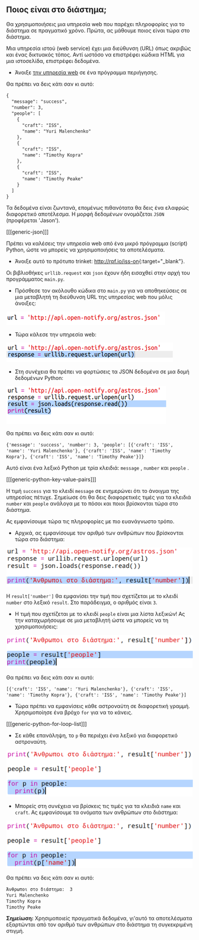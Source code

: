 ## Ποιος είναι στο διάστημα;

Θα χρησιμοποιήσεις μια υπηρεσία web που παρέχει πληροφορίες για το διάστημα σε πραγματικό χρόνο. Πρώτα, ας μάθουμε ποιος είναι τώρα στο διάστημα.

Μια υπηρεσία ιστού (web service) έχει μια διεύθυνση (URL) όπως ακριβώς και ένας δικτυακός τόπος. Αντί ωστόσο να επιστρέφει κώδικα HTML για μια ιστοσελίδα, επιστρέφει δεδομένα.

+ Άνοιξε <a href="http://api.open-notify.org/astros.json" target="_blank">την υπηρεσία web</a> σε ένα πρόγραμμα περιήγησης.

Θα πρέπει να δεις κάτι σαν κι αυτό:

    {
      "message": "success",
      "number": 3,
      "people": [
        {
          "craft": "ISS",
          "name": "Yuri Malenchenko"
        },
        {
          "craft": "ISS",
          "name": "Timothy Kopra"
        },
        {
          "craft": "ISS",
          "name": "Timothy Peake"
        }
      ]
    }
    

Τα δεδομένα είναι ζωντανά, επομένως πιθανότατα θα δεις ένα ελαφρώς διαφορετικό αποτέλεσμα. Η μορφή δεδομένων ονομάζεται `JSON` (προφέρεται 'Jason').

[[[generic-json]]]

Πρέπει να καλέσεις την υπηρεσία web από ένα μικρό πρόγραμμα (script) Python, ώστε να μπορείς να χρησιμοποιήσεις τα αποτελέσματα.

+ Άνοιξε αυτό το πρότυπο trinket: <http://rpf.io/iss-on>{:target="_blank"}.

Οι βιβλιοθήκες `urllib.request` και `json` έχουν ήδη εισαχθεί στην αρχή του προγράμματος `main.py`.

+ Πρόσθεσε τον ακόλουθο κώδικα στο `main.py` για να αποθηκεύσεις σε μια μεταβλητή τη διεύθυνση URL της υπηρεσίας web που μόλις άνοιξες:

![στιγμιότυπο οθόνης](images/iss-url.png)

+ Τώρα κάλεσε την υπηρεσία web:

![στιγμιότυπο οθόνης](images/iss-request.png)

+ Στη συνέχεια θα πρέπει να φορτώσεις τα JSON δεδομένα σε μια δομή δεδομένων Python:

![στιγμιότυπο οθόνης](images/iss-result.png)

Θα πρέπει να δεις κάτι σαν κι αυτό:

    {'message': 'success', 'number': 3, 'people': [{'craft': 'ISS', 'name': 'Yuri Malenchenko'}, {'craft': 'ISS', 'name': 'Timothy Kopra'}, {'craft': 'ISS', 'name': 'Timothy Peake'}]}
    

Αυτό είναι ένα λεξικό Python με τρία κλειδιά: `message` , `number` και `people` .

[[[generic-python-key-value-pairs]]]

Η τιμή `success` για το κλειδί `message` σε ενημερώνει ότι το άνοιγμα της υπηρεσίας πέτυχε. Σημείωσε ότι θα δεις διαφορετικές τιμές για τα κλειδιά `number` και `people` ανάλογα με το πόσοι και ποιοι βρίσκονται τώρα στο διάστημα.

Ας εμφανίσουμε τώρα τις πληροφορίες με πιο ευανάγνωστο τρόπο.

+ Αρχικά, ας εμφανίσουμε τον αριθμό των ανθρώπων που βρίσκονται τώρα στο διάστημα:

![στιγμιότυπο οθόνης](images/iss-number.png)

Η `result['number']` θα εμφανίσει την τιμή που σχετίζεται με το κλειδί `number` στο λεξικό `result`. Στο παράδειγμα, ο αριθμός είναι `3`.

+ Η τιμή που σχετίζεται με το κλειδί `people` είναι μια λίστα λεξικών! Ας την καταχωρήσουμε σε μια μεταβλητή ώστε να μπορείς να τη χρησιμοποιήσεις:

![στιγμιότυπο οθόνης](images/iss-people.png)

Θα πρέπει να δεις κάτι σαν κι αυτό:

    [{'craft': 'ISS', 'name': 'Yuri Malenchenko'}, {'craft': 'ISS', 'name': 'Timothy Kopra'}, {'craft': 'ISS', 'name': 'Timothy Peake'}]
    

+ Τώρα πρέπει να εμφανίσεις κάθε αστροναύτη σε διαφορετική γραμμή. Χρησιμοποίησε ένα βρόχο `for` για να το κάνεις.

[[[generic-python-for-loop-list]]]

+ Σε κάθε επανάληψη, το `p` θα περιέχει ένα λεξικό για διαφορετικό αστροναύτη.

![στιγμιότυπο οθόνης](images/iss-people-1a.png)

+ Μπορείς στη συνέχεια να βρίσκεις τις τιμές για τα κλειδιά `name` και `craft`. Ας εμφανίσουμε τα ονόματα των ανθρώπων στο διάστημα:

![στιγμιότυπο οθόνης](images/iss-people-2.png)

Θα πρέπει να δεις κάτι σαν κι αυτό:

    Άνθρωποι στο διάστημα:  3
    Yuri Malenchenko
    Timothy Kopra
    Timothy Peake
    

**Σημείωση:** Χρησιμοποιείς πραγματικά δεδομένα, γι'αυτό τα αποτελέσματα εξαρτώνται από τον αριθμό των ανθρώπων στο διάστημα τη συγκεκριμένη στιγμή.